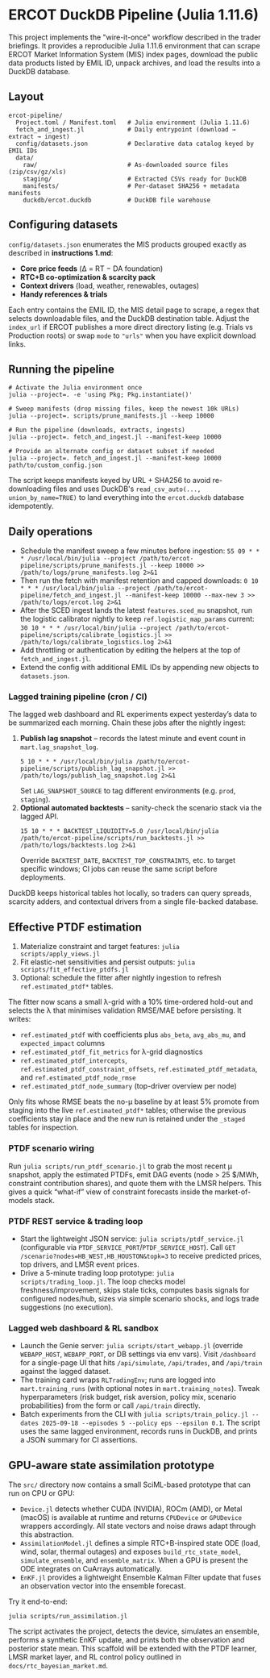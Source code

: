 # ERCOT DuckDB Pipeline (Julia 1.11.6)

This project implements the "wire-it-once" workflow described in the trader briefings. It provides a reproducible Julia 1.11.6 environment that can scrape ERCOT Market Information System (MIS) index pages, download the public data products listed by EMIL ID, unpack archives, and load the results into a DuckDB database.

## Layout

```
ercot-pipeline/
  Project.toml / Manifest.toml   # Julia environment (Julia 1.11.6)
  fetch_and_ingest.jl            # Daily entrypoint (download → extract → ingest)
  config/datasets.json           # Declarative data catalog keyed by EMIL IDs
  data/
    raw/                         # As-downloaded source files (zip/csv/gz/xls)
    staging/                     # Extracted CSVs ready for DuckDB
    manifests/                   # Per-dataset SHA256 + metadata manifests
    duckdb/ercot.duckdb          # DuckDB file warehouse
```

## Configuring datasets

`config/datasets.json` enumerates the MIS products grouped exactly as described in **instructions 1.md**:

* **Core price feeds** (Δ = RT − DA foundation)
* **RTC+B co-optimization & scarcity pack**
* **Context drivers** (load, weather, renewables, outages)
* **Handy references & trials**

Each entry contains the EMIL ID, the MIS detail page to scrape, a regex that selects downloadable files, and the DuckDB destination table. Adjust the `index_url` if ERCOT publishes a more direct directory listing (e.g. Trials vs Production roots) or swap `mode` to `"urls"` when you have explicit download links.

## Running the pipeline

```
# Activate the Julia environment once
julia --project=. -e 'using Pkg; Pkg.instantiate()'

# Sweep manifests (drop missing files, keep the newest 10k URLs)
julia --project=. scripts/prune_manifests.jl --keep 10000

# Run the pipeline (downloads, extracts, ingests)
julia --project=. fetch_and_ingest.jl --manifest-keep 10000

# Provide an alternate config or dataset subset if needed
julia --project=. fetch_and_ingest.jl --manifest-keep 10000 path/to/custom_config.json
```

The script keeps manifests keyed by URL + SHA256 to avoid re-downloading files and uses DuckDB's `read_csv_auto(..., union_by_name=TRUE)` to land everything into the `ercot.duckdb` database idempotently.

## Daily operations

* Schedule the manifest sweep a few minutes before ingestion: `55 09 * * * /usr/local/bin/julia --project /path/to/ercot-pipeline/scripts/prune_manifests.jl --keep 10000 >> /path/to/logs/prune_manifests.log 2>&1`
* Then run the fetch with manifest retention and capped downloads: `0 10 * * * /usr/local/bin/julia --project /path/to/ercot-pipeline/fetch_and_ingest.jl --manifest-keep 10000 --max-new 3 >> /path/to/logs/ercot.log 2>&1`
* After the SCED ingest lands the latest `features.sced_mu` snapshot, run the logistic calibrator nightly to keep `ref.logistic_map_params` current: `30 10 * * * /usr/local/bin/julia --project /path/to/ercot-pipeline/scripts/calibrate_logistics.jl >> /path/to/logs/calibrate_logistics.log 2>&1`
* Add throttling or authentication by editing the helpers at the top of `fetch_and_ingest.jl`.
* Extend the config with additional EMIL IDs by appending new objects to `datasets.json`.

### Lagged training pipeline (cron / CI)

The lagged web dashboard and RL experiments expect yesterday’s data to be summarized each morning. Chain these jobs after the nightly ingest:

1. **Publish lag snapshot** – records the latest minute and event count in `mart.lag_snapshot_log`.
   ```
   5 10 * * * /usr/local/bin/julia /path/to/ercot-pipeline/scripts/publish_lag_snapshot.jl >> /path/to/logs/publish_lag_snapshot.log 2>&1
   ```
   Set `LAG_SNAPSHOT_SOURCE` to tag different environments (e.g. `prod`, `staging`).
2. **Optional automated backtests** – sanity-check the scenario stack via the lagged API.
   ```
   15 10 * * * BACKTEST_LIQUIDITY=5.0 /usr/local/bin/julia /path/to/ercot-pipeline/scripts/run_backtests.jl >> /path/to/logs/backtests.log 2>&1
   ```
   Override `BACKTEST_DATE`, `BACKTEST_TOP_CONSTRAINTS`, etc. to target specific windows; CI jobs can reuse the same script before deployments.

DuckDB keeps historical tables hot locally, so traders can query spreads, scarcity adders, and contextual drivers from a single file-backed database.

## Effective PTDF estimation

1. Materialize constraint and target features: `julia scripts/apply_views.jl`
2. Fit elastic-net sensitivities and persist outputs: `julia scripts/fit_effective_ptdfs.jl`
3. Optional: schedule the fitter after nightly ingestion to refresh `ref.estimated_ptdf*` tables.

The fitter now scans a small λ-grid with a 10% time-ordered hold-out and selects the λ that minimises validation RMSE/MAE before persisting. It writes:

- `ref.estimated_ptdf` with coefficients plus `abs_beta`, `avg_abs_mu`, and `expected_impact` columns
- `ref.estimated_ptdf_fit_metrics` for λ-grid diagnostics
- `ref.estimated_ptdf_intercepts`, `ref.estimated_ptdf_constraint_offsets`, `ref.estimated_ptdf_metadata`, and `ref.estimated_ptdf_node_rmse`
- `ref.estimated_ptdf_node_summary` (top-driver overview per node)

Only fits whose RMSE beats the no-μ baseline by at least 5% promote from staging into the live `ref.estimated_ptdf*` tables; otherwise the previous coefficients stay in place and the new run is retained under the `_staged` tables for inspection.

### PTDF scenario wiring

Run `julia scripts/run_ptdf_scenario.jl` to grab the most recent μ snapshot, apply the estimated PTDFs, emit DAG events (node > 25 $/MWh, constraint contribution shares), and quote them with the LMSR helpers. This gives a quick “what-if” view of constraint forecasts inside the market-of-models stack.

### PTDF REST service & trading loop

- Start the lightweight JSON service: `julia scripts/ptdf_service.jl` (configurable via `PTDF_SERVICE_PORT`/`PTDF_SERVICE_HOST`). Call `GET /scenario?nodes=HB_WEST,HB_HOUSTON&topk=3` to receive predicted prices, top drivers, and LMSR event prices.
- Drive a 5-minute trading loop prototype: `julia scripts/trading_loop.jl`. The loop checks model freshness/improvement, skips stale ticks, computes basis signals for configured nodes/hub, sizes via simple scenario shocks, and logs trade suggestions (no execution).

### Lagged web dashboard & RL sandbox

- Launch the Genie server: `julia scripts/start_webapp.jl` (override `WEBAPP_HOST`, `WEBAPP_PORT`, or DB settings via env vars). Visit `/dashboard` for a single-page UI that hits `/api/simulate`, `/api/trades`, and `/api/train` against the lagged dataset.
- The training card wraps `RLTradingEnv`; runs are logged into `mart.training_runs` (with optional notes in `mart.training_notes`). Tweak hyperparameters (risk budget, risk aversion, policy mix, scenario probabilities) from the form or call `/api/train` directly.
- Batch experiments from the CLI with `julia scripts/train_policy.jl --dates 2025-09-18 --episodes 5 --policy eps --epsilon 0.1`. The script uses the same lagged environment, records runs in DuckDB, and prints a JSON summary for CI assertions.

## GPU-aware state assimilation prototype

The `src/` directory now contains a small SciML-based prototype that can run on CPU or GPU:

- `Device.jl` detects whether CUDA (NVIDIA), ROCm (AMD), or Metal (macOS) is available at runtime and returns `CPUDevice` or `GPUDevice` wrappers accordingly. All state vectors and noise draws adapt through this abstraction.
- `AssimilationModel.jl` defines a simple RTC+B-inspired state ODE (load, wind, solar, thermal outages) and exposes `build_rtc_state_model`, `simulate_ensemble`, and `ensemble_matrix`. When a GPU is present the ODE integrates on CuArrays automatically.
- `EnKF.jl` provides a lightweight Ensemble Kalman Filter update that fuses an observation vector into the ensemble forecast.

Try it end-to-end:

```
julia scripts/run_assimilation.jl
```

The script activates the project, detects the device, simulates an ensemble, performs a synthetic EnKF update, and prints both the observation and posterior state mean. This scaffold will be extended with the PTDF learner, LMSR market layer, and RL control policy outlined in `docs/rtc_bayesian_market.md`.
